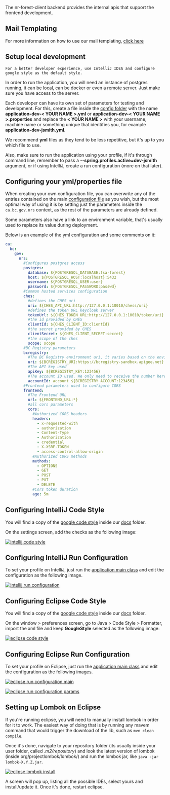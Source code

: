 The nr-forest-client backend provides the internal apis that support the frontend development.

## Mail Templating

For more information on how to use our mail templating, [click here](docs/MAIL_FORMAT.md)


## Setup local development


    For a better developer experience, use IntelliJ IDEA and configure google style as the default style.

In order to run the application, you will need an instance of postgres running, it can be local, 
can be docker or even a remote server. Just make sure you have access to the server.


Each developer can have its own set of parameters for testing and development. For this, create a file inside the 
[config folder](config) with the name **application-dev-< YOUR NAME >.yml** or 
**application-dev-< YOUR NAME >.properties** and replace the **< YOUR NAME >** with your username, 
machine name or something unique that identifies you, for example **application-dev-jsmith.yml**.

We recommend **yml** files as they tend to be less repetitive, but it's up to you which file to use. 

Also, make sure to run the application using your profile, if it's through command line, remember to pass a 
**--spring.profiles.active=dev-jsmith** argument, or if using IntelliJ, create a run configuration (more on that later).

## Configuring your yml/properties file

When creating your own configuration file, you can overwrite any of the entries contained on the main 
[configuration file](src/main/resources/application.yml) as you wish, but the most optimal way of using it is by 
setting just the parameters inside the `ca.bc.gov.nrs` context, as the rest of the parameters are already defined.

Some parameters also have a link to an environment variable, that's usually used to replace 
its value during deployment.

Below is an example of the yml configuration and some comments on it:

```yml
ca:
  bc:
    gov:
      nrs:
        #Configures postgres access
        postgres:
          database: ${POSTGRESQL_DATABASE:fsa-forest}
          host: ${POSTGRESQL_HOST:localhost}:5432
          username: ${POSTGRESQL_USER:user}
          password: ${POSTGRESQL_PASSWORD:passwd}
        #Common hosted services configuration
        ches:
          #defines the CHES uri
          uri: ${CHES_API_URL:http://127.0.0.1:10010/chess/uri}
          #defines the token URL keycloak server
          tokenUrl: ${CHES_TOKEN_URL:http://127.0.0.1:10010/token/uri}
          #the id provided by CHES
          clientId: ${CHES_CLIENT_ID:clientId}
          #the secret provided by CHES
          clientSecret: ${CHES_CLIENT_SECRET:secret}
          #the scope of the ches
          scope: scope
        #BC Registry parameters
        bcregistry:
          #The BC Registry environment uri, it varies based on the environment
          uri: ${BCREGISTRY_URI:https://bcregistry-sandbox.apigee.net}
          #The API key used
          apiKey: ${BCREGISTRY_KEY:123456}
          #The account ID used. We only need to receive the number here, as the account fixed text is set
          accountId: account ${BCREGISTRY_ACCOUNT:123456}       
        #Frontend parameters used to configure CORS
        frontend:
          #The Frontend URL
          url: ${FRONTEND_URL:*}
          #all cors parameters
          cors:
            #Authorized CORS headers
            headers:
              - x-requested-with
              - authorization
              - Content-Type
              - Authorization
              - credential
              - X-XSRF-TOKEN
              - access-control-allow-origin
            #Authorized CORS methods
            methods:
              - OPTIONS
              - GET
              - POST
              - PUT
              - DELETE
            #Cors token duration
            age: 5m

```

## Configuring IntelliJ Code Style

You will find a copy of the [google code style](docs/google_checks.xml) inside our [docs](docs) folder.

On the settings screen, add the checks as the following image:

[![intellij code style](docs/intellij-code-style.png)](docs/intellij-code-style.png)


## Configuring IntelliJ Run Configuration

To set your profile on IntelliJ, just run the 
[application main class](src/main/java/ca/bc/gov/app/BootApplication.java) 
and edit the configuration as the following image.

[![intellij run configuration](docs/intellij-run-config.png)](docs/intellij-run-config.png)

## Configuring Eclipse Code Style

You will find a copy of the [google code style](docs/eclipse-java-google-style.xml) inside our [docs](docs) folder.

On the window > preferences screen, go to Java > Code Style > Formatter, 
import the xml file and keep **GoogleStyle** selected as the following image:

[![eclipse code style](docs/eclipse-code-style.png)](docs/eclipse-code-style.png)


## Configuring Eclipse Run Configuration

To set your profile on Eclipse, just run the
[application main class](src/main/java/ca/bc/gov/app/BootApplication.java)
and edit the configuration as the following images.

[![eclipse run configuration main](docs/eclipse-run-config1.png)](docs/eclipse-run-config1.png)

[![eclipse run configuration params](docs/eclipse-run-config2.png)](docs/eclipse-run-config2.png)


## Setting up Lombok on Eclipse

If you're running eclipse, you will need to manually install lombok in order for it to work. 
The easiest way of doing that is by running any mavem command that would trigger the download of the lib, such as
`mvn clean compile`.

Once it's done, navigate to your repository folder (its usually inside your user folder, called *.m2/repository*) 
and look the latest version of lombok (inside org/projectlombok/lombok/) and run the lombok jar, 
like `java -jar lombok-X.Y.Z.jar`.

[![eclipse lombok install](docs/eclipse-lombok.png)](docs/eclipse-lombok.png)

A screen will pop up, listing all the possible IDEs, select yours and install/update it. Once it's done, 
restart eclipse.
